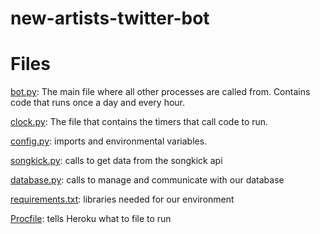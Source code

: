 # new-artists-twitter-bot

# Files

[bot.py](bot.py): The main file where all other processes are called from. Contains code that runs once a day and every hour.   

[clock.py](clock.py): The file that contains the timers that call code to run.

[config.py](config.py): imports and environmental variables.

[songkick.py](songkick.py): calls to get data from the songkick api

[database.py](database.py): calls to manage and communicate with our database

[requirements.txt](requirements.txt): libraries needed for our environment

[Procfile](Procfile): tells Heroku what to file to run

 
